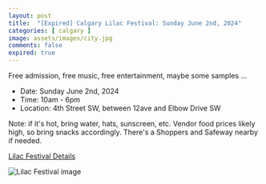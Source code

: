 ```yaml
---
layout: post
title:  "[Expired] Calgary Lilac Festival: Sunday June 2nd, 2024"
categories: [ calgary ]
image: assets/images/city.jpg
comments: false
expired: true
---
```


Free admission, free music, free entertainment, maybe some samples ...

- Date: Sunday June 2nd, 2024
- Time: 10am - 6pm
- Location: 4th Street SW, between 12ave and Elbow Drive SW

Note: if it's hot, bring water, hats, sunscreen, etc.  Vendor food prices likely high, so bring snacks accordingly. There's a Shoppers and Safeway nearby if needed.

[Lilac Festival Details](https://lilacfestival.net/)

![Lilac Festival image](https://lilacfestival.net/cdn/shop/files/download_16_280x@2x.jpeg?v=1613526052)

